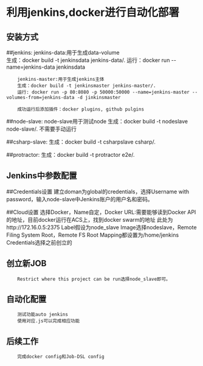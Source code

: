 利用jenkins,docker进行自动化部署
=================================

安装方式
------------


##jenkins:
        jenkins-data:用于生成data-volume  
        生成：docker build -t jenkinsdata jenkins-data/.
        运行：docker run --name=jenkins-data jenkinsdata

        jenkins-master:用于生成jenkins主体
        生成：docker build -t jenkinsmaster jenkins-master/.
        运行: docker run -p 80:8080 -p 50000:50000 --name=jenkins-master --volumes-from=jenkins-data -d jinkinsmaster

        成功运行后添加插件：docker plugins, github pulgins

##node-slave:
        node-slave用于测试node
        生成：docker build -t nodeslave node-slave/.
        不需要手动运行

##csharp-slave:
        生成：docker build -t csharpslave csharp/.

##protractor:
        生成：docker build -t protractor e2e/.

Jenkins中参数配置
--------------
##Credentials设置
        建立doman为global的credentials，选择Username with password，输入node-slave中Jenkins账户的用户名和密码。

##Cloud设置
        选择Docker，Name自定，Docker URL:需要能够读到Docker API的地址，目前docker运行在ACS上，找到docker swarm的地址
        此处为http://172.16.0.5:2375
        Label假设为node_slave
        Image选择nodeslave，Remote Filing System Root，Remote FS Root Mapping都设置为/home/jenkins
        Credentials选择之前创立的




创立新JOB
----------------
        Restrict where this project can be run选择node_slave即可。

自动化配置
----------------
        测试功能auto jenkins
        使用对应.js可以完成相应功能

后续工作
--------------
        完成docker config和Job-DSL config
